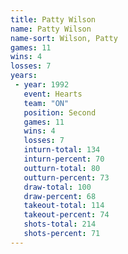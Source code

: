 ```yaml
---
title: Patty Wilson
name: Patty Wilson
name-sort: Wilson, Patty
games: 11
wins: 4
losses: 7
years:
 - year: 1992
   event: Hearts
   team: "ON"
   position: Second
   games: 11
   wins: 4
   losses: 7
   inturn-total: 134
   inturn-percent: 70
   outturn-total: 80
   outturn-percent: 73
   draw-total: 100
   draw-percent: 68
   takeout-total: 114
   takeout-percent: 74
   shots-total: 214
   shots-percent: 71
---
```

